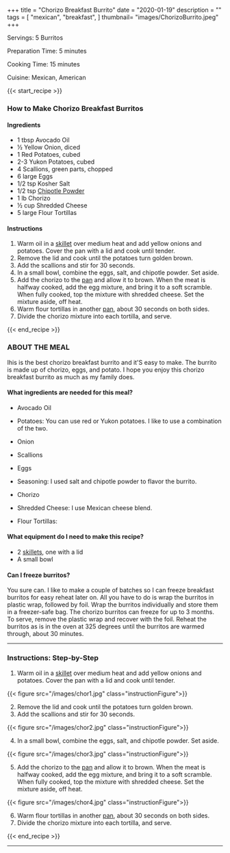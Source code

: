 +++
title = "Chorizo Breakfast Burrito"
date = "2020-01-19"
description = ""  
tags = [
    "mexican",
    "breakfast",
]
thumbnail= "images/ChorizoBurrito.jpeg"
+++

Servings: 5 Burritos <!--more-->

Preparation Time: 5 minutes 

Cooking Time: 15 minutes 

Cuisine: Mexican, American 

{{< start_recipe >}}

### How to Make Chorizo Breakfast Burritos 

#### Ingredients  

* 1 tbsp Avocado Oil 
* ½ Yellow Onion, diced 
* 1 Red Potatoes, cubed
* 2-3 Yukon Potatoes, cubed 
* 4 Scallions, green parts, chopped 
* 6 large Eggs 
* 1/2 tsp Kosher Salt 
* 1/2 tsp [Chipotle Powder](https://amzn.to/3xtJopQ)  
* 1 lb Chorizo 
* ½ cup Shredded Cheese
* 5 large Flour Tortillas 

#### Instructions 

1. Warm oil in a [skillet](https://amzn.to/3I3MkOO) over medium heat and add yellow onions and potatoes. Cover the pan with a lid and cook until tender.
2. Remove the lid and cook until the potatoes turn golden brown. 
3. Add the scallions and stir for 30 seconds. 
4. In a small bowl, combine the eggs, salt, and chipotle powder. Set aside. 
5. Add the chorizo to the [pan](https://amzn.to/3I3MkOO) and allow it to brown. When the meat is halfway cooked, add the egg mixture, and bring it to a soft scramble. When fully cooked, top the mixture with shredded cheese. Set the mixture aside, off heat. 
6. Warm flour tortillas in another [pan](https://amzn.to/3I3MkOO), about 30 seconds on both sides. 
7. Divide the chorizo mixture into each tortilla, and serve. 

{{< end_recipe >}}

### ABOUT THE MEAL

Ihis is the best chorizo breakfast burrito and it'S easy to make. The burrito is made up of chorizo, eggs, and potato. I hope you enjoy this chorizo breakfast burrito as much as my family does. 

#### What ingredients are needed for this meal?

* Avocado Oil 

* Potatoes: You can use red or Yukon potatoes. I like to use a combination of the two. 

* Onion 

* Scallions

* Eggs 

* Seasoning: I used salt and chipotle powder to flavor the burrito. 

* Chorizo 

* Shredded Cheese: I use Mexican cheese blend. 

* Flour Tortillas: 

#### What equipment do I need to make this recipe?

* 2 [skillets](https://amzn.to/3I3MkOO), one with a lid
* A small bowl 

#### Can I freeze burritos? 

You sure can. I like to make a couple of batches so I can freeze breakfast burritos for easy reheat later on. All you have to do is wrap the burritos in plastic wrap, followed by foil. Wrap the burritos individually and store them in a freezer-safe bag. The chorizo burritos can freeze for up to 3 months. To serve, remove the plastic wrap and recover with the foil. Reheat the burritos as is in the oven at 325 degrees until the burritos are warmed through, about 30 minutes. 

----

### Instructions: Step-by-Step 

1. Warm oil in a [skillet](https://amzn.to/3I3MkOO) over medium heat and add yellow onions and potatoes. Cover the pan with a lid and cook until tender.

{{< figure src="/images/chor1.jpg" class="instructionFigure">}}

2. Remove the lid and cook until the potatoes turn golden brown. 
3. Add the scallions and stir for 30 seconds. 

{{< figure src="/images/chor2.jpg" class="instructionFigure">}}

4. In a small bowl, combine the eggs, salt, and chipotle powder. Set aside. 

{{< figure src="/images/chor3.jpg" class="instructionFigure">}}

5. Add the chorizo to the [pan](https://amzn.to/3I3MkOO) and allow it to brown. When the meat is halfway cooked, add the egg mixture, and bring it to a soft scramble. When fully cooked, top the mixture with shredded cheese. Set the mixture aside, off heat.

{{< figure src="/images/chor4.jpg" class="instructionFigure">}}

6. Warm flour tortillas in another [pan](https://amzn.to/3I3MkOO), about 30 seconds on both sides. 
7. Divide the chorizo mixture into each tortilla, and serve.

{{< end_recipe >}}

----
